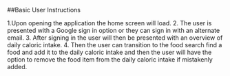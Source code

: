 ##Basic User Instructions

1.Upon opening the application the home screen will load. 
2. The user is presented with a Google sign in option or they can sign in with an alternate email. 
3. After signing in the user will then be presented with an overview of daily caloric intake. 
4. Then the user can transition to the food search find a food and add it to the daily caloric intake and then the user will have the option to remove the food item from the daily caloric intake if mistakenly added. 
